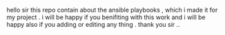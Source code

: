 hello sir 
this repo contain about the ansible playbooks , which i made it for my project . 
i will be happy if you benifiting with this work and i will be happy also if you adding or editing any thing . 
thank you sir ..
